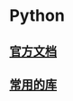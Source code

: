 # Python

## [官方文档](https://docs.python.org/zh-cn/3/tutorial/index.html)

## [常用的库](https://mp.weixin.qq.com/s/IvC0va7AyGGNv_BA5c2Rxw)
